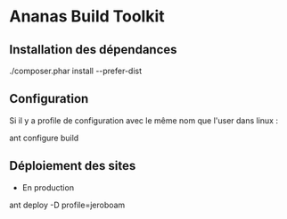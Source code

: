 Ananas Build Toolkit 
====================

Installation des dépendances
----------------------------

./composer.phar install --prefer-dist

Configuration 
-------------
Si il y a profile de configuration avec le même nom que l'user dans linux :

ant configure build 

Déploiement des sites
---------------------

- En production 

ant deploy -D profile=jeroboam 


